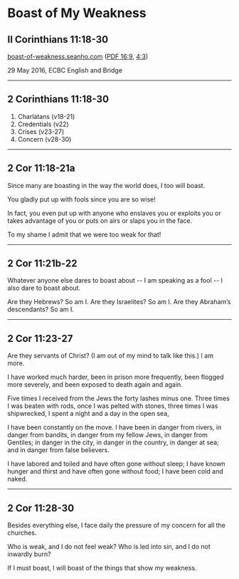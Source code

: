 <!-- .slide: class="center" data-background-image="img/unsplash-SrlmVWkVfJM-cross.jpg" -->

# Boast of My Weakness
## II Corinthians 11:18-30
[boast-of-weakness.seanho.com](http://boast-of-weakness.seanho.com/)
([PDF 16:9](http://boast-of-weakness.seanho.com/boast-of-weakness-16_9.pdf),
[4:3](http://boast-of-weakness.seanho.com/boast-of-weakness-4_3.pdf))

>>>
29 May 2016, ECBC English and Bridge

----------------------------------------

## 2 Corinthians 11:18-30

1. Charlatans (v18-21)
2. Credentials (v22)
3. Crises (v23-27)
4. Concern (v28-30)

----------------------------------------

## 2 Cor 11:18-21a

Since many are boasting in the way the world does, I too will boast. 

You gladly put up with fools since you are so wise! 

In fact, you even put up with anyone who enslaves you or exploits you or takes advantage of you or puts on airs or slaps you in the face. 

To my shame I admit that we were too weak for that!

----------------------------------------

## 2 Cor 11:21b-22

Whatever anyone else dares to boast about -- I am speaking as a fool --
I also dare to boast about.

Are they Hebrews? So am I.
Are they Israelites? So am I.
Are they Abraham’s descendants? So am I. 

----------------------------------------

## 2 Cor 11:23-27

Are they servants of Christ? (I am out of my mind to talk like this.) I am more.

I have worked much harder, been in prison more frequently, been flogged more severely, and been exposed to death again and again. 

Five times I received from the Jews the forty lashes minus one. 
Three times I was beaten with rods, once I was pelted with stones, three times I was shipwrecked, I spent a night and a day in the open sea, 

I have been constantly on the move. I have been in danger from rivers, in danger from bandits, in danger from my fellow Jews, in danger from Gentiles; in danger in the city, in danger in the country, in danger at sea; and in danger from false believers.

I have labored and toiled and have often gone without sleep; I have known hunger and thirst and have often gone without food; I have been cold and naked. 

----------------------------------------

## 2 Cor 11:28-30

Besides everything else, I face daily the pressure of my concern for all the churches. 

Who is weak, and I do not feel weak? Who is led into sin, and I do not inwardly burn?

If I must boast, I will boast of the things that show my weakness.

